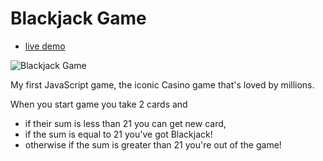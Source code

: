 # Blackjack Game

- [live demo](https://blackjack-game.radoslavdimchev.repl.co/)

![Blackjack Game](https://scrimba.ams3.digitaloceanspaces.com/assets/courses/glearnjavascript/blackjack2.png)

My first JavaScript game, the iconic Casino game that's loved by millions.

When you start game you take 2 cards and 
- if their sum is less than 21 you can get new card,
- if the sum is equal to 21 you've got Blackjack!
- otherwise if the sum is greater than 21 you're out of the game!